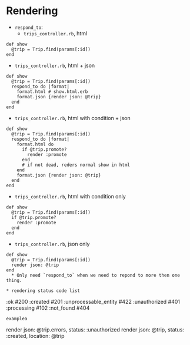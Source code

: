 # Rendering
* `respond_to`:
  * `trips_controller.rb`, html
```
def show
  @trip = Trip.find(params[:id])
end
```
  * `trips_controller.rb`, html + json
```
def show
  @trip = Trip.find(params[:id])
  respond_to do |format|
    format.html # show.html.erb
    format.json {render json: @trip}
  end
end
```
  * `trips_controller.rb`, html with condition + json
```
def show
  @trip = Trip.find(params[:id])
  respond_to do |format|
    format.html do
      if @trip.promote?
        render :promote
      end
      # if not dead, reders normal show in html
    end
    format.json {render json: @trip}
  end
end
```
  * `trips_controller.rb`, html with condition only
```
def show
  @trip = Trip.find(params[:id])
  if @trip.promote?
    render :promote
  end
end
```
  * `trips_controller.rb`, json only
```
def show
  @trip = Trip.find(params[:id])
  render json: @trip
end
  * Only need `respond_to` when we need to repond to more then one thing.

* rendering status code list
```
:ok                   #200
:created              #201
:unprocessable_entity #422
:unauthorized         #401
:processing           #102
:not_found            #404
```
examplea
```
render json: @trip.errors, status: :unauthorized
render json: @trip, status: :created, location: @trip
```

